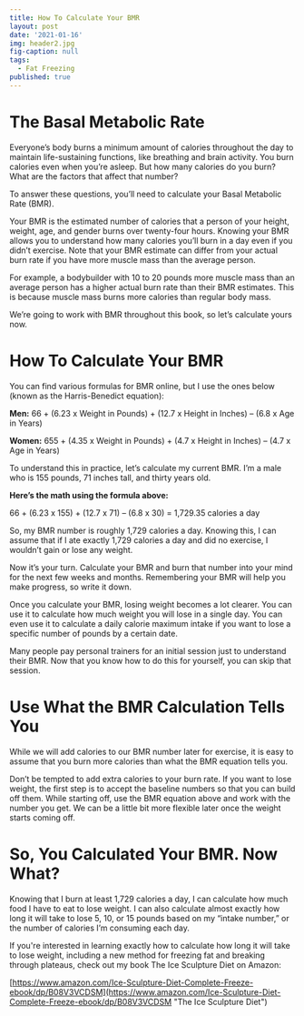 ```yaml
---
title: How To Calculate Your BMR
layout: post
date: '2021-01-16'
img: header2.jpg
fig-caption: null
tags:
  - Fat Freezing
published: true
---
```


# **The Basal Metabolic Rate**

Everyone’s body burns a minimum amount of calories throughout the day to maintain life-sustaining functions, like breathing and brain activity. You burn calories even when you’re asleep. But how many calories do you burn? What are the factors that affect that number? 

To answer these questions, you’ll need to calculate your Basal Metabolic Rate (BMR).

Your BMR is the estimated number of calories that a person of your height, weight, age, and gender burns over twenty-four hours. Knowing your BMR allows you to understand how many calories you’ll burn in a day even if you didn’t exercise. Note that your BMR estimate can differ from your actual burn rate if you have more muscle mass than the average person.

For example, a bodybuilder with 10 to 20 pounds more muscle mass than an average person has a higher actual burn rate than their BMR estimates. This is because muscle mass burns more calories than regular body mass.

We’re going to work with BMR throughout this book, so let’s calculate yours now.


# How To Calculate Your BMR
You can find various formulas for BMR online, but I use the ones below (known as the Harris-Benedict equation):

**Men:** 66 + (6.23 x Weight in Pounds) + (12.7 x Height in Inches) – (6.8 x Age in Years)
   
**Women:** 655 + (4.35 x Weight in Pounds) + (4.7 x Height in Inches) – (4.7 x Age in Years)


To understand this in practice, let’s calculate my current BMR. I’m a male who is 155 pounds, 71 inches tall, and thirty years old.

**Here’s the math using the formula above:**

66 + (6.23 x 155) + (12.7 x 71) – (6.8 x 30) = 1,729.35 calories a day

So, my BMR number is roughly 1,729 calories a day. Knowing this, I can assume that if I ate exactly 1,729 calories a day and did no exercise, I wouldn’t gain or lose any weight.

Now it’s your turn. Calculate your BMR and burn that number into your mind for the next few weeks and months. Remembering your BMR will help you make progress, so write it down.

Once you calculate your BMR, losing weight becomes a lot clearer. You can use it to calculate how much weight you will lose in a single day. You can even use it to calculate a daily calorie maximum intake if you want to lose a specific number of pounds by a certain date.

Many people pay personal trainers for an initial session just to understand their BMR. Now that you know how to do this for yourself, you can skip that session.


# Use What the BMR Calculation Tells You

While we will add calories to our BMR number later for exercise, it is easy to assume that you burn more calories than what the BMR equation tells you.

Don’t be tempted to add extra calories to your burn rate. If you want to lose weight, the first step is to accept the baseline numbers so that you can build off them. While starting off, use the BMR equation above and work with the number you get. We can be a little bit more flexible later once the weight starts coming off.


# So, You Calculated Your BMR. Now What?

Knowing that I burn at least 1,729 calories a day, I can calculate how much food I have to eat to lose weight. I can also calculate almost exactly how long it will take to lose 5, 10, or 15 pounds based on my “intake number,” or the number of calories I’m consuming each day.

If you're interested in learning exactly how to calculate how long it will take to lose weight, including a new method for freezing fat and breaking through plateaus, check out my book The Ice Sculpture Diet on Amazon:

[https://www.amazon.com/Ice-Sculpture-Diet-Complete-Freeze-ebook/dp/B08V3VCDSM](https://www.amazon.com/Ice-Sculpture-Diet-Complete-Freeze-ebook/dp/B08V3VCDSM "The Ice Sculpture Diet")
